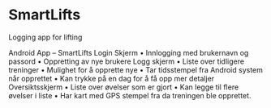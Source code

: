 # SmartLifts
Logging app for lifting

Android App – SmartLifts
Login Skjerm
•	Innlogging med brukernavn og passord
•	Oppretting av nye brukere
Logg skjerm
•	Liste over tidligere treninger
•	Mulighet for å opprette nye
•	Tar tidsstempel fra Android system når opprettet
•	Kan trykke på en dag for å få opp mer detaljer
Oversiktsskjerm
•	Liste over øvelser som er gjort
•	Kan legge til flere øvelser i liste
•	Har kart med GPS stempel fra da treningen ble opprettet.

